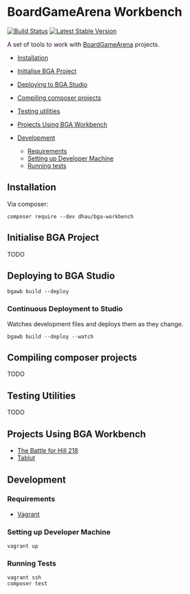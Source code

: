 # BoardGameArena Workbench

[![Build Status](https://travis-ci.org/danielholmes/bga-workbench.svg?branch=master)](https://travis-ci.org/danielholmes/bga-workbench)
[![Latest Stable Version](https://img.shields.io/packagist/v/dholmes/bga-workbench.svg)](https://packagist.org/packages/dholmes/bga-workbench)

A set of tools to work with [BoardGameArena](https://boardgamearena.com/) projects.

<!--ts-->
  * [Installation](#installation)
  * [Initialise BGA Project](#initialise-bga-project)
  * [Deploying to BGA Studio](#deploying-to-bga-studio)
  * [Compiling composer projects](#compiling-composer-projects)
  * [Testing utilities](#testing-utilities)
 
  * [Projects Using BGA Workbench](#projects-using-bga-workbench)
 
  * [Development](#development)
    * [Requirements](#requirements)
    * [Setting up Developer Machine](#setting-up-developer-machine)
    * [Running tests](#running-tests)
<!--te-->


## Installation

Via composer:

```
composer require --dev dhau/bga-workbench
```


## Initialise BGA Project

TODO


## Deploying to BGA Studio

```
bgawb build --deploy
```

### Continuous Deployment to Studio

Watches development files and deploys them as they change.

```
bgawb build --deploy --watch
```


## Compiling composer projects

TODO


## Testing Utilities

TODO


## Projects Using BGA Workbench

 - [The Battle for Hill 218](https://github.com/danielholmes/battle-for-hill-218)
 - [Tablut](https://github.com/Lucas-C/tablut)


## Development

### Requirements

 - [Vagrant](https://www.vagrantup.com/)

### Setting up Developer Machine

```
vagrant up
```

### Running Tests

```
vagrant ssh
composer test
```
